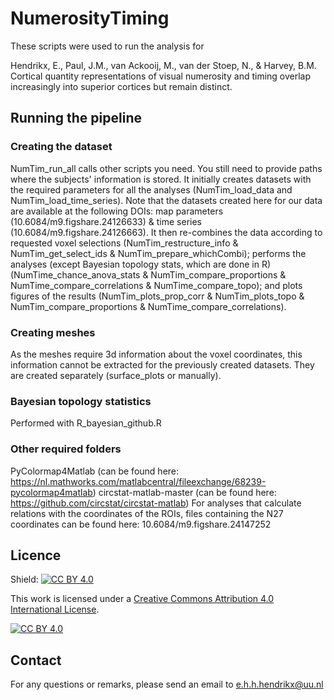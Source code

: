# NumerosityTiming

These scripts were used to run the analysis for

Hendrikx, E., Paul, J.M., van Ackooij, M., van der Stoep, N., & Harvey, B.M. Cortical quantity representations of visual numerosity and timing overlap increasingly into superior cortices but remain distinct.

## Running the pipeline
### Creating the dataset
NumTim_run_all calls other scripts you need. You still need to provide paths where the subjects' information is stored. It initially creates datasets with the required parameters for all the analyses (NumTim_load_data and NumTim_load_time_series). Note that the datasets created here for our data are available at the following DOIs: map parameters (10.6084/m9.figshare.24126633) & time series (10.6084/m9.figshare.24126663). It then re-combines the data according to requested voxel selections (NumTim_restructure_info & NumTim_get_select_ids & NumTim_prepare_whichCombi); performs the analyses (except Bayesian topology stats, which are done in R) (NumTime_chance_anova_stats & NumTim_compare_proportions & NumTime_compare_correlations & NumTime_compare_topo); and plots figures of the results (NumTim_plots_prop_corr & NumTim_plots_topo & NumTim_compare_proportions & NumTime_compare_correlations). 

### Creating meshes
As the meshes require 3d information about the voxel coordinates, this information cannot be extracted for the previously created datasets. They are created separately (surface_plots or manually).

### Bayesian topology statistics
Performed with R_bayesian_github.R

### Other required folders
PyColormap4Matlab (can be found here: https://nl.mathworks.com/matlabcentral/fileexchange/68239-pycolormap4matlab)
circstat-matlab-master (can be found here: https://github.com/circstat/circstat-matlab)
For analyses that calculate relations with the coordinates of the ROIs, files containing the N27 coordinates can be found here: 10.6084/m9.figshare.24147252

## Licence
Shield: [![CC BY 4.0][cc-by-shield]][cc-by]

This work is licensed under a
[Creative Commons Attribution 4.0 International License][cc-by].

[![CC BY 4.0][cc-by-image]][cc-by]

[cc-by]: http://creativecommons.org/licenses/by/4.0/
[cc-by-image]: https://i.creativecommons.org/l/by/4.0/88x31.png
[cc-by-shield]: https://img.shields.io/badge/License-CC%20BY%204.0-lightgrey.svg

## Contact
For any questions or remarks, please send an email to e.h.h.hendrikx@uu.nl
